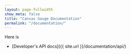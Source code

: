 ```yaml
---
layout: page-fullwidth
show_meta: false
title: "Canvas Gauge Documentation"
permalink: "/documentation/"
---
```


Here is 

  * [Developer's API docs]({{ site.url }}/documentation/api/)
